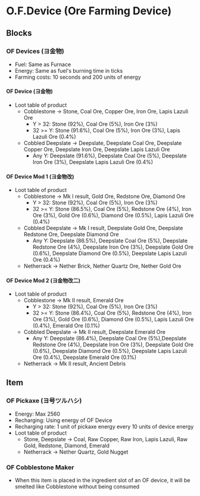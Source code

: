 # O.F.Device (Ore Farming Device)

## Blocks

### OF Devices (ヨ金物)

- Fuel: Same as Furnace
- Energy: Same as fuel's burning time in ticks
- Farming costs: 10 seconds and 200 units of energy

#### OF Device (ヨ金物)

- Loot table of product
  - Cobblestone -> Stone, Coal Ore, Copper Ore, Iron Ore, Lapis Lazuli Ore
    - Y > 32: Stone (92%), Coal Ore (5%), Iron Ore (3%)
    - 32 >= Y: Stone (91.6%), Coal Ore (5%), Iron Ore (3%), Lapis Lazuli Ore (0.4%)
  - Cobbled Deepslate -> Deepslate, Deepslate Coal Ore, Deepslate Copper Ore, Deepslate Iron Ore, Deepslate Lapis Lazuli Ore
    - Any Y: Deepslate (91.6%), Deepslate Coal Ore (5%), Deepslate Iron Ore (3%), Deepslate Lapis Lazuli Ore (0.4%)

#### OF Device Mod 1 (ヨ金物改)

- Loot table of product
  - Cobblestone -> Mk I result, Gold Ore, Redstone Ore, Diamond Ore
    - Y > 32: Stone (92%), Coal Ore (5%), Iron Ore (3%)
    - 32 >= Y: Stone (86.5%), Coal Ore (5%), Redstone Ore (4%), Iron Ore (3%), Gold Ore (0.6%), Diamond Ore (0.5%), Lapis Lazuli Ore (0.4%)
  - Cobbled Deepslate -> Mk I result, Deepslate Gold Ore, Deepslate Redstone Ore, Deepslate Diamond Ore
    - Any Y: Deepslate (86.5%), Deepslate Coal Ore (5%), Deepslate Redstone Ore (4%), Deepslate Iron Ore (3%), Deepslate Gold Ore (0.6%), Deepslate Diamond Ore (0.5%), Deepslate Lapis Lazuli Ore (0.4%)
  - Netherrack -> Nether Brick, Nether Quartz Ore, Nether Gold Ore

#### OF Device Mod 2 (ヨ金物改二)

- Loot table of product
  - Cobblestone -> Mk II result, Emerald Ore
    - Y > 32: Stone (92%), Coal Ore (5%), Iron Ore (3%)
    - 32 >= Y: Stone (86.4%), Coal Ore (5%), Redstone Ore (4%), Iron Ore (3%), Gold Ore (0.6%), Diamond Ore (0.5%), Lapis Lazuli Ore (0.4%), Emerald Ore (0.1%)
  - Cobbled Deepslate -> Mk II result, Deepslate Emerald Ore
    - Any Y: Deepslate (86.4%), Deepslate Coal Ore (5%),Deepslate  Redstone Ore (4%), Deepslate Iron Ore (3%), Deepslate Gold Ore (0.6%), Deepslate Diamond Ore (0.5%), Deepslate Lapis Lazuli Ore (0.4%), Deepslate Emerald Ore (0.1%)
  - Netherrack -> Mk II result, Ancient Debris

## Item

### OF Pickaxe (ヨ号ツルハシ)

- Energy: Max 2560
- Recharging: Using energy of OF Device
- Recharging rate: 1 unit of pickaxe energy every 10 units of device energy
- Loot table of product
  - Stone, Deepslate -> Coal, Raw Copper, Raw Iron, Lapis Lazuli, Raw Gold, Redstone, Diamond, Emerald
  - Netherrack -> Nether Quartz, Gold Nugget

### OF Cobblestone Maker

- When this item is placed in the ingredient slot of an OF device, it will be smelted like Cobblestone without being consumed
